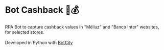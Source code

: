 # Bot Cashback :robot::moneybag:

RPA Bot to capture cashback values in "Méliuz" and "Banco Inter" websites, for selected stores.<br><br>
Developed in Python with [BotCity](https://www.botcity.dev/)
